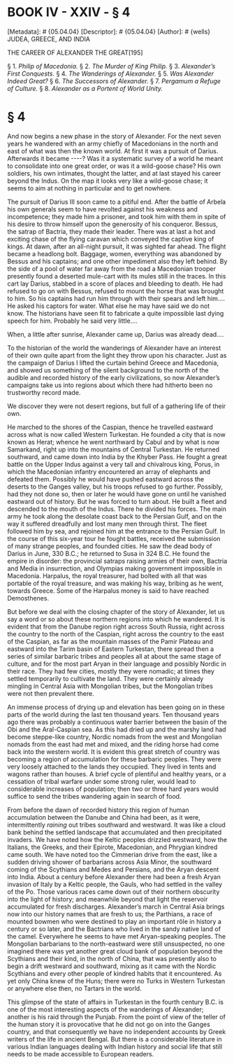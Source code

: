 # BOOK IV - XXIV - § 4
[Metadata]: # {05.04.04}
[Descriptor]: # {05.04.04}
[Author]: # {wells}
JUDEA, GREECE, AND INDIA

THE CAREER OF ALEXANDER THE GREAT[195]

§ 1. _Philip of Macedonia._ § 2. _The Murder of King Philip._ § 3.
_Alexander’s First Conquests._ § 4. _The Wanderings of Alexander._      § 5.
_Was Alexander Indeed Great?_ § 6. _The Successors of      Alexander._ § 7.
_Pergamum a Refuge of Culture._ § 8. _Alexander as      a Portent of World
Unity._

# § 4
And now begins a new phase in the story of Alexander. For the next seven years
he wandered with an army chiefly of Macedonians in the north and east of what
was then the known world. At first it was a pursuit of Darius. Afterwards it
became ----? Was it a systematic survey of a world he meant to consolidate into
one great order, or was it a wild-goose chase? His own soldiers, his own
intimates, thought the latter, and at last stayed his career beyond the Indus.
On the map it looks very like a wild-goose chase; it seems to aim at nothing in
particular and to get nowhere.

The pursuit of Darius III soon came to a pitiful end. After the battle of
Arbela his own generals seem to have revolted against his weakness and
incompetence; they made him a prisoner, and took him with them in spite of his
desire to throw himself upon the generosity of his conqueror. Bessus, the
satrap of Bactria, they made their leader. There was at last a hot and exciting
chase of the flying caravan which conveyed the captive king of kings. At dawn,
after an all-night pursuit, it was sighted far ahead. The flight became a
headlong bolt. Baggage, women, everything was abandoned by Bessus and his
captains; and one other impediment also they left behind. By the side of a pool
of water far away from the road a Macedonian trooper presently found a deserted
mule-cart with its mules still in the traces. In this cart lay Darius, stabbed
in a score of places and bleeding to death. He had refused to go on with
Bessus, refused to mount the horse that was brought to him. So his captains had
run him through with their spears and left him.... He asked his captors for
water. What else he may have said we do not know. The historians have seen fit
to fabricate a quite impossible last dying speech for him. Probably he said
very little....

When, a little after sunrise, Alexander came up, Darius was already dead....

To the historian of the world the wanderings of Alexander have an interest of
their own quite apart from the light they throw upon his character. Just as the
campaign of Darius I lifted the curtain behind Greece and Macedonia, and showed
us something of the silent background to the north of the audible and recorded
history of the early civilizations, so now Alexander’s campaigns take us into
regions about which there had hitherto been no trustworthy record made.

We discover they were not desert regions, but full of a gathering life of their
own.

He marched to the shores of the Caspian, thence he travelled eastward across
what is now called Western Turkestan. He founded a city that is now known as
Herat; whence he went northward by Cabul and by what is now Samarkand, right up
into the mountains of Central Turkestan. He returned southward, and came down
into India by the Khyber Pass. He fought a great battle on the Upper Indus
against a very tall and chivalrous king, Porus, in which the Macedonian
infantry encountered an array of elephants and defeated them. Possibly he would
have pushed eastward across the deserts to the Ganges valley, but his troops
refused to go further. Possibly, had they not done so, then or later he would
have gone on until he vanished eastward out of history. But he was forced to
turn about. He built a fleet and descended to the mouth of the Indus. There he
divided his forces. The main army he took along the desolate coast back to the
Persian Gulf, and on the way it suffered dreadfully and lost many men through
thirst. The fleet followed him by sea, and rejoined him at the entrance to the
Persian Gulf. In the course of this six-year tour he fought battles, received
the submission of many strange peoples, and founded cities. He saw the dead
body of Darius in June, 330 B.C.; he returned to Susa in 324 B.C. He found the
empire in disorder: the provincial satraps raising armies of their own, Bactria
and Media in insurrection, and Olympias making government impossible in
Macedonia. Harpalus, the royal treasurer, had bolted with all that was portable
of the royal treasure, and was making his way, bribing as he went, towards
Greece. Some of the Harpalus money is said to have reached Demosthenes.

But before we deal with the closing chapter of the story of Alexander, let us
say a word or so about these northern regions into which he wandered. It is
evident that from the Danube region right across South Russia, right across the
country to the north of the Caspian, right across the country to the east of
the Caspian, as far as the mountain masses of the Pamir Plateau and eastward
into the Tarim basin of Eastern Turkestan, there spread then a series of
similar barbaric tribes and peoples all at about the same stage of culture, and
for the most part Aryan in their language and possibly Nordic in their race.
They had few cities, mostly they were nomadic; at times they settled
temporarily to cultivate the land. They were certainly already mingling in
Central Asia with Mongolian tribes, but the Mongolian tribes were not then
prevalent there.

An immense process of drying up and elevation has been going on in these parts
of the world during the last ten thousand years. Ten thousand years ago there
was probably a continuous water barrier between the basin of the Obi and the
Aral-Caspian sea. As this had dried up and the marshy land had become
steppe-like country, Nordic nomads from the west and Mongolian nomads from the
east had met and mixed, and the riding horse had come back into the western
world. It is evident this great stretch of country was becoming a region of
accumulation for these barbaric peoples. They were very loosely attached to the
lands they occupied. They lived in tents and wagons rather than houses. A brief
cycle of plentiful and healthy years, or a cessation of tribal warfare under
some strong ruler, would lead to considerable increases of population; then two
or three hard years would suffice to send the tribes wandering again in search
of food.

From before the dawn of recorded history this region of human accumulation
between the Danube and China had been, as it were, intermittently _raining_ out
tribes southward and westward. It was like a cloud bank behind the settled
landscape that accumulated and then precipitated invaders. We have noted how
the Keltic peoples drizzled westward, how the Italians, the Greeks, and their
Epirote, Macedonian, and Phrygian kindred came south. We have noted too the
Cimmerian drive from the east, like a sudden driving shower of barbarians
across Asia Minor, the southward coming of the Scythians and Medes and
Persians, and the Aryan descent into India. About a century before Alexander
there had been a fresh Aryan invasion of Italy by a Keltic people, the Gauls,
who had settled in the valley of the Po. Those various races came down out of
their northern obscurity into the light of history; and meanwhile beyond that
light the reservoir accumulated for fresh discharges. Alexander’s march in
Central Asia brings now into our history names that are fresh to us; the
Parthians, a race of mounted bowmen who were destined to play an important rôle
in history a century or so later, and the Bactrians who lived in the sandy
native land of the camel. Everywhere he seems to have met Aryan-speaking
peoples. The Mongolian barbarians to the north-eastward were still unsuspected,
no one imagined there was yet another great cloud bank of population beyond the
Scythians and their kind, in the north of China, that was presently also to
begin a drift westward and southward, mixing as it came with the Nordic
Scythians and every other people of kindred habits that it encountered. As yet
only China knew of the Huns; there were no Turks in Western Turkestan or
anywhere else then, no Tartars in the world.

This glimpse of the state of affairs in Turkestan in the fourth century B.C. is
one of the most interesting aspects of the wanderings of Alexander; another is
his raid through the Punjab. From the point of view of the teller of the human
story it is provocative that he did not go on into the Ganges country, and that
consequently we have no independent accounts by Greek writers of the life in
ancient Bengal. But there is a considerable literature in various Indian
languages dealing with Indian history and social life that still needs to be
made accessible to European readers.

